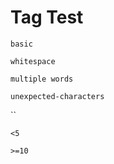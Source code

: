 # Tag Test

`basic` 

 `whitespace`   

`multiple words`

```unexpected-characters```

\`\`

`<5`

`>=10`

